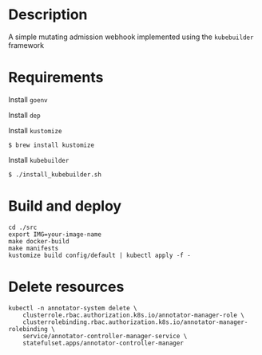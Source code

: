 # Description
A simple mutating admission webhook implemented using the `kubebuilder` framework

# Requirements
Install `goenv`

Install `dep`

Install `kustomize`
```
$ brew install kustomize
```

Install `kubebuilder`
```
$ ./install_kubebuilder.sh
```

# Build and deploy
````
cd ./src
export IMG=your-image-name
make docker-build
make manifests
kustomize build config/default | kubectl apply -f -
````

# Delete resources
````
kubectl -n annotator-system delete \
    clusterrole.rbac.authorization.k8s.io/annotator-manager-role \
    clusterrolebinding.rbac.authorization.k8s.io/annotator-manager-rolebinding \
    service/annotator-controller-manager-service \
    statefulset.apps/annotator-controller-manager
````
